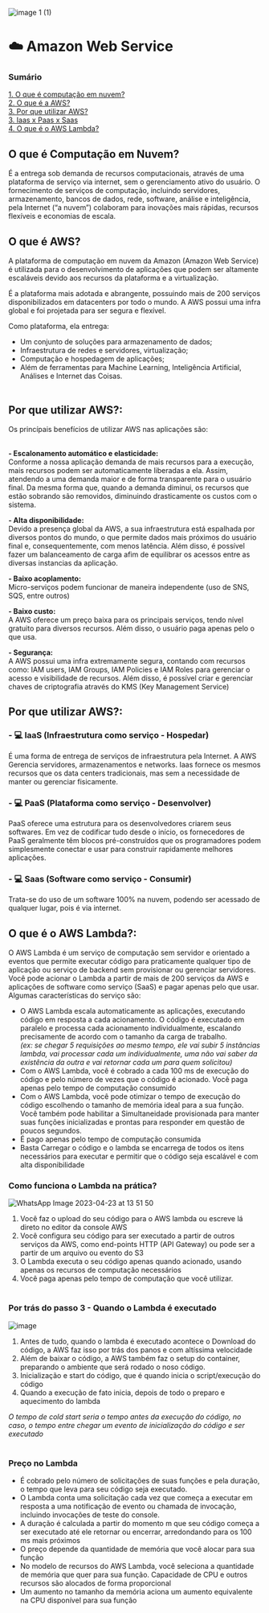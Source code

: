 ![image 1 (1)](https://user-images.githubusercontent.com/93364960/233743602-d594a535-0f45-4958-8729-c71acec06676.png)

# ☁️ Amazon Web Service

<h3>Sumário</h3>
<a href="#compNuvem">1. O que é computação em nuvem?</a> <br>
<a href="#oquee">2. O que é a AWS?</a> <br>
<a href="#beneficios">3. Por que utilizar AWS?</a> <br>
<a href="#ips">3. Iaas x Paas x Saas</a> <br>
<a href="#lambda">4. O que é o AWS Lambda?</a> 

<h2 id="compNuvem">O que é Computação em Nuvem?</h2>
É a entrega sob demanda de recursos computacionais, através de uma plataforma de serviço via internet, sem o gerenciamento ativo do usuário. O fornecimento de serviços de computação, incluindo servidores, armazenamento, bancos de dados, rede, software, análise e inteligência, pela Internet (“a nuvem”) colaboram para inovações mais rápidas, recursos flexíveis e economias de escala. 

<h2 id="oquee">O que é AWS?</h2>
A plataforma de computação em nuvem da Amazon (Amazon Web Service) é utilizada para o desenvolvimento de aplicações que podem ser altamente escaláveis devido aos recursos da plataforma e a virtualização.

É a plataforma mais adotada e abrangente, possuindo mais de 200 serviços disponibilizados em datacenters por todo o mundo. A AWS possui uma infra global e foi projetada para ser segura e flexível. <br>

Como plataforma, ela entrega:

- Um conjunto de soluções para armazenamento de dados;
- Infraestrutura de redes e servidores, virtualização;
- Computação e hospedagem de aplicações;
- Além de ferramentas para Machine Learning, Inteligência Artificial, Análises e Internet das Coisas. <br><br>

<h2 id="beneficios">Por que utilizar AWS?:</h2>
Os princípais benefícios de utilizar AWS nas aplicações são: <br><br>

<b> - Escalonamento automático e elasticidade: </b><br> 
Conforme a nossa aplicação demanda de mais recursos para a execução, mais recursos podem ser automaticamente liberadas a ela. Assim, atendendo a uma demanda maior e de forma transparente para o usuário final.  Da mesma forma que, quando a demanda diminui, os recursos que estão sobrando são removidos, diminuindo drasticamente os custos com o sistema.<br> 

<b> - Alta disponibilidade: </b><br> 
Devido a presença global da AWS, a sua infraestrutura está espalhada por diversos pontos do mundo, o que permite dados mais próximos do usuário final e, consequentemente, com menos latência. Além disso, é possível fazer um balanceamento de carga afim de equilibrar os acessos entre as diversas instancias da aplicação.

<b> - Baixo acoplamento: </b><br> 
Micro-serviços podem funcionar de maneira independente (uso de SNS, SQS, entre outros)

<b> - Baixo custo: </b><br>
A AWS oferece um preço baixa para os principais serviços, tendo nível gratuito para diversos recursos. Além disso, o usuário paga apenas pelo o que usa.

<b> - Segurança: </b><br>
A AWS possui uma infra extremamente segura, contando com recursos como: IAM users, IAM Groups, IAM Policies e IAM Roles para gerenciar o acesso e visibilidade de recursos. Além disso, é possível criar e gerenciar chaves de criptografia através do KMS (Key Management Service)

<h2 id="ips">Por que utilizar AWS?:</h2>
<h3>- 💻 IaaS (Infraestrutura como serviço - Hospedar)</h3>
É uma forma de entrega de serviços de infraestrutura pela Internet. A AWS Gerencia servidores, armazenamentos e networks. Iaas fornece os mesmos recursos que os data centers tradicionais, mas sem a necessidade de manter ou gerenciar fisicamente. 

<h3>- 💻 PaaS (Plataforma como serviço - Desenvolver)</h3>
PaaS oferece uma estrutura para os desenvolvedores criarem seus softwares. Em vez de codificar tudo desde o início, os fornecedores de PaaS geralmente têm blocos pré-construídos que os programadores podem simplesmente conectar e usar para construir rapidamente melhores aplicações.

<h3>- 💻 Saas (Software como serviço - Consumir)</h3>
Trata-se do uso de um software 100% na nuvem, podendo ser acessado de qualquer lugar, pois é via internet. 

<h2 id="lambda">O que é o AWS Lambda?:</h2>

O AWS Lambda é um serviço de computação sem servidor e orientado a eventos que permite executar código para praticamente qualquer tipo de aplicação ou serviço de backend sem provisionar ou gerenciar servidores. Você pode acionar o Lambda a partir de mais de 200 serviços da AWS e aplicações de software como serviço (SaaS) e pagar apenas pelo que usar. Algumas características do serviço são:
- O AWS Lambda escala automaticamente as aplicações, executando código em resposta a cada acionamento. O código é executado em paralelo e processa cada acionamento individualmente, escalando precisamente de acordo com o tamanho da carga de trabalho. <br>
<i>(ex: se chegar 5 requisições ao mesmo tempo, ele vai subir 5 instâncias lambda, vai processar cada um individualmente, uma não vai saber da existência da outra e vai retornar cada um para quem solicitou)</i> <br>
- Com o AWS Lambda, você é cobrado a cada 100 ms de execução do código e pelo número de vezes que o código é acionado. Você paga apenas pelo tempo de computação consumido
- Com o AWS Lambda, você pode otimizar o tempo de execução do código escolhendo o tamanho de memória ideal para a sua função. Você também pode habilitar a Simultaneidade provisionada para manter suas funções inicializadas e prontas para responder em questão de poucos segundos.
- É pago apenas pelo tempo de computação consumida
- Basta Carregar o código e o lambda se encarrega de todos os itens necessários para executar e permitir que o código seja escalável e com alta disponibilidade

<h3>Como funciona o Lambda na prática?</h3>

![WhatsApp Image 2023-04-23 at 13 51 50](https://user-images.githubusercontent.com/93364960/233853321-a924eb14-dbe2-4213-a939-a368c991a457.jpeg)

1. Você faz o upload do seu código para o AWS lambda ou escreve lá direto no editor da console AWS
2. Você configura seu código para ser executado a partir de outros serviços da AWS, como end-points HTTP (API Gateway) ou pode ser a partir de um arquivo ou evento do S3 
3. O Lambda executa o seu código apenas quando acionado, usando apenas os recursos de computação necessários
4. Você paga apenas pelo tempo de computação que você utilizar. <br><br>

<h3>Por trás do passo 3 - Quando o Lambda é executado</h3>

![image](https://user-images.githubusercontent.com/93364960/233853788-1fa049a8-a7c4-4028-944d-80956f1d9484.png)

1. Antes de tudo, quando o lambda é executado acontece o Download do código, a AWS faz isso por trás dos panos e com altíssima velocidade
2. Além de baixar o código, a AWS também faz o setup do container, preparando o ambiente que será rodado o noso código.
3. Inicialização e start do código, que é quando inicia o script/execução do código
4. Quando a execução de fato inicia, depois de todo o preparo e aquecimento do lambda

<i>O tempo de cold start seria o tempo antes da execução do código, no caso, o tempo entre chegar um evento de inicialização do código e ser executado</i> <br><br>

<h3>Preço no Lambda</h3>

- É cobrado pelo número de solicitações de suas funções e pela duração, o tempo que leva para seu código seja executado.
- O Lambda conta uma solicitação cada vez que começa a executar em resposta a uma notificação de evento ou chamada de invocação, incluindo invocações de teste do console.
- A duração é calculada a partir do momento m que seu código começa a ser executado até ele retornar ou encerrar, arredondando para os 100 ms mais próximos
- O preço depende da quantidade de memória que você alocar para sua função
- No modelo de recursos do AWS Lambda, você seleciona a quantidade de memória que quer para sua função. Capacidade de CPU e outros recursos são alocados de forma proporcional
- Um aumento no tamanho da memória aciona um aumento equivalente na CPU disponível para sua função
